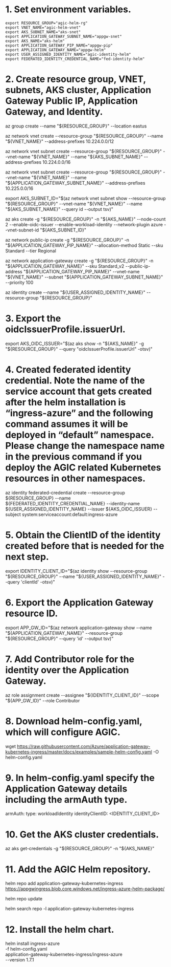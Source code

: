 # 1.	Set environment variables.
```
export RESOURCE_GROUP="agic-helm-rg"
export VNET_NAME="agic-helm-vnet"
export AKS_SUBNET_NAME="aks-snet"
export APPLICATION_GATEWAY_SUBNET_NAME="appgw-snet"
export AKS_NAME="aks-helm"
export APPLICATION_GATEWAY_PIP_NAME="appgw-pip"
export APPLICATION_GATEWAY_NAME="appgw-helm"
export USER_ASSIGNED_IDENTITY_NAME="agic-identity-helm"
export FEDERATED_IDENTITY_CREDENTIAL_NAME="fed-identity-helm"
```

# 2.	Create resource group, VNET, subnets, AKS cluster, Application Gateway Public IP, Application Gateway, and Identity.

az group create --name "${RESOURCE_GROUP}" --location eastus

az network vnet create --resource-group "${RESOURCE_GROUP}" --name "${VNET_NAME}" --address-prefixes 10.224.0.0/12

az network vnet subnet create --resource-group "${RESOURCE_GROUP}" --vnet-name "${VNET_NAME}" --name "${AKS_SUBNET_NAME}" --address-prefixes 10.224.0.0/16

az network vnet subnet create --resource-group "${RESOURCE_GROUP}" --vnet-name "${VNET_NAME}" --name "${APPLICATION_GATEWAY_SUBNET_NAME}" --address-prefixes 10.225.0.0/16

export AKS_SUBNET_ID="$(az network vnet subnet show --resource-group "${RESOURCE_GROUP}" --vnet-name "${VNET_NAME}" --name "${AKS_SUBNET_NAME}" --query id --output tsv)"

az aks create -g "${RESOURCE_GROUP}" -n "${AKS_NAME}" --node-count 2 --enable-oidc-issuer --enable-workload-identity --network-plugin azure --vnet-subnet-id "${AKS_SUBNET_ID}"

az network public-ip create -g "${RESOURCE_GROUP}" -n "${APPLICATION_GATEWAY_PIP_NAME}" --allocation-method Static --sku Standard --tier Regional

az network application-gateway create -g "${RESOURCE_GROUP}" -n "${APPLICATION_GATEWAY_NAME}" --sku Standard_v2 --public-ip-address "${APPLICATION_GATEWAY_PIP_NAME}" --vnet-name "${VNET_NAME}" --subnet "${APPLICATION_GATEWAY_SUBNET_NAME}" --priority 100

az identity create --name "${USER_ASSIGNED_IDENTITY_NAME}" --resource-group "${RESOURCE_GROUP}" 

# 3.	Export the oidcIssuerProfile.issuerUrl.

export AKS_OIDC_ISSUER="$(az aks show -n "${AKS_NAME}" -g "${RESOURCE_GROUP}" --query "oidcIssuerProfile.issuerUrl" -otsv)"

# 4.	Created federated identity credential. Note the name of the service account that gets created after the helm installation is “ingress-azure” and the following command assumes it will be deployed in “default” namespace. Please change the namespace name in the previous command if you deploy the AGIC related Kubernetes resources in other namespaces.

az identity federated-credential create --resource-group ${RESOURCE_GROUP} --name ${FEDERATED_IDENTITY_CREDENTIAL_NAME} --identity-name ${USER_ASSIGNED_IDENTITY_NAME} --issuer ${AKS_OIDC_ISSUER} --subject system:serviceaccount:default:ingress-azure

# 5.	Obtain the ClientID of the identity created before that is needed for the next step.

export IDENTITY_CLIENT_ID="$(az identity show --resource-group "${RESOURCE_GROUP}" --name "${USER_ASSIGNED_IDENTITY_NAME}" --query 'clientId' -otsv)"

# 6.	Export the Application Gateway resource ID.

export APP_GW_ID="$(az network application-gateway show --name "${APPLICATION_GATEWAY_NAME}" --resource-group "${RESOURCE_GROUP}" --query 'id' --output tsv)"

# 7.	Add Contributor role for the identity over the Application Gateway.

az role assignment create --assignee "${IDENTITY_CLIENT_ID}" --scope "${APP_GW_ID}" --role Contributor

# 8. Download helm-config.yaml, which will configure AGIC.

wget https://raw.githubusercontent.com/Azure/application-gateway-kubernetes-ingress/master/docs/examples/sample-helm-config.yaml -O helm-config.yaml

# 9.	In helm-config.yaml specify the Application Gateway details including the armAuth type.

armAuth:
    type: workloadIdentity
    identityClientID: <IDENTITY_CLIENT_ID>

# 10. Get the AKS cluster credentials.

az aks get-credentials -g "${RESOURCE_GROUP}" -n "${AKS_NAME}"

# 11. Add the AGIC Helm repository.

helm repo add application-gateway-kubernetes-ingress https://appgwingress.blob.core.windows.net/ingress-azure-helm-package/

helm repo update

helm search repo -l application-gateway-kubernetes-ingress

# 12. Install the helm chart.

helm install ingress-azure \
  -f helm-config.yaml \
  application-gateway-kubernetes-ingress/ingress-azure \
  --version 1.7.1